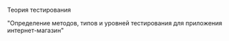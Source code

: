 Теория тестирования

"Определение методов, типов и уровней тестирования для приложения интернет-магазин" 
